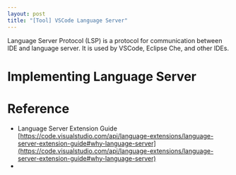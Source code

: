 ```yaml
---
layout: post
title: "[Tool] VSCode Language Server"
---
```


Language Server Protocol (LSP) is a protocol for communication between IDE and language server. It is used by VSCode, Eclipse Che, and other IDEs.

# Implementing Language Server



# Reference

- Language Server Extension Guide [https://code.visualstudio.com/api/language-extensions/language-server-extension-guide#why-language-server](https://code.visualstudio.com/api/language-extensions/language-server-extension-guide#why-language-server)
- 
